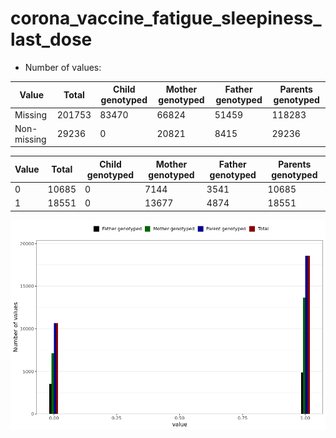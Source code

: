# corona_vaccine_fatigue_sleepiness_last_dose
- Number of values:

| Value | Total | Child genotyped | Mother genotyped | Father genotyped | Parents genotyped |
| ----- | ----- | --------------- | ---------------- | ---------------- |---------------- |
| Missing | 201753 | 83470 | 66824 | 51459 | 118283 |
| Non-missing | 29236 | 0 | 20821 | 8415 | 29236 |

| Value | Total | Child genotyped | Mother genotyped | Father genotyped | Parents genotyped |
| ----- | ----- | --------------- | ---------------- | ---------------- |---------------- |
| 0 | 10685 | 0 | 7144 | 3541 | 10685 |
| 1 | 18551 | 0 | 13677 | 4874 | 18551 |



![](corona_vaccine_fatigue_sleepiness_last_dose_n.png)



